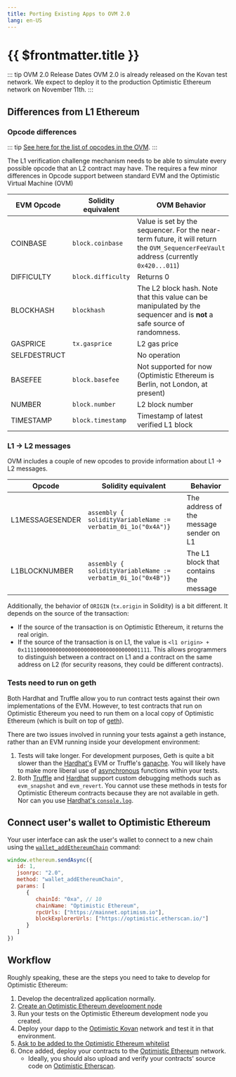 ```yaml
---
title: Porting Existing Apps to OVM 2.0
lang: en-US
---
```


# {{ $frontmatter.title }}

::: tip OVM 2.0 Release Dates
OVM 2.0 is already released on the Kovan test network.
We expect to deploy it to the production Optimistic Ethereum network on November 11th.
:::

## Differences from L1 Ethereum

### Opcode differences

::: tip
[See here for the list of opcodes in the OVM](https://github.com/ethereum-optimism/optimism/blob/experimental/l2geth/core/vm/opcodes.go).
:::

The L1 verification challenge mechanism needs to be able to simulate every possible 
opcode that an L2 contract may have. The requires a few minor differences in Opcode 
support between standard EVM and the Optimistic Virtual Machine (OVM)

| EVM Opcode  | Solidity equivalent | OVM Behavior |
| - | - | - |
| COINBASE	 | `block.coinbase`   | Value is set by the sequencer. For the near-term future, it will return the `OVM_SequencerFeeVault` address (currently `0x420...011`) |
| DIFFICULTY | `block.difficulty` | Returns 0 |
| BLOCKHASH	 | `blockhash`        |	The L2 block hash. Note that this value can be manipulated by the sequencer and is **not** a safe source of randomness. |
| GASPRICE   | `tx.gasprice`      | L2 gas price |
| SELFDESTRUCT |                  | No operation |
| BASEFEE    | `block.basefee`    | Not supported for now (Optimistic Ethereum is Berlin, not London, at present) |
| NUMBER     | `block.number`     | L2 block number |
| TIMESTAMP  | `block.timestamp`  | Timestamp of latest verified L1 block |


### L1 -> L2 messages

OVM includes a couple of new opcodes to provide information about L1 -> L2 messages.

| Opcode  | Solidity equivalent | Behavior |
| - | - | - |
| L1MESSAGESENDER | `assembly { solidityVariableName := verbatim_0i_1o("0x4A")}` | The address of the message sender on L1 |
| L1BLOCKNUMBER | `assembly { solidityVariableName := verbatim_0i_1o("0x4B")}` | The L1 block that contains the message |

Additionally, the behavior of `ORIGIN` (`tx.origin` in Solidity) is a bit different.
It depends on the source of the transaction:

* If the source of the transaction is on Optimistic Ethereum, it returns the real origin.
* If the source of the transaction is on L1, the value is 
  `<l1 origin> + 0x1111000000000000000000000000000000001111`. This allows programmers
  to distinguish between a contract on L1 and a contract on the same address on L2
  (for security reasons, they could be different contracts).


### Tests need to run on geth

Both Hardhat and Truffle allow you to run contract tests against their own implementations of the EVM.
However, to test contracts that run on Optimistic Ethereum you need to run them on a local copy of Optimistic Ethereum (which is built on top of [geth](https://geth.ethereum.org/)).

There are two issues involved in running your tests against a geth instance, 
rather than an EVM running inside your development environment:

1. Tests will take longer. For development purposes, Geth is quite a bit slower 
   than the [Hardhat's](https://hardhat.org) EVM or Truffle's [ganache](https://github.com/trufflesuite/ganache-cli). You will likely have to make more liberal use of
   [asynchronous](https://developer.mozilla.org/en-US/docs/Learn/JavaScript/Asynchronous/Concepts) functions within your tests.
2. Both [Truffle](https://github.com/trufflesuite/ganache-cli#custom-methods) 
   and [Hardhat](https://hardhat.org/hardhat-network/#special-testing-debugging-methods) 
   support custom debugging methods such as `evm_snapshot` and `evm_revert`. 
   You cannot use these methods in tests for Optimistic Ethereum contracts 
   because they are not available in geth. Nor can you use 
   [Hardhat's `console.log`](https://hardhat.org/tutorial/debugging-with-hardhat-network.html).

## Connect user's wallet to Optimistic Ethereum

Your user interface can ask the user's wallet to connect to a new chain using
the [`wallet_addEthereumChain`](https://docs.metamask.io/guide/rpc-api.html#other-rpc-methods) command:

```javascript
window.ethereum.sendAsync({
   id: 1,
   jsonrpc: "2.0",
   method: "wallet_addEthereumChain",
   params: [
      {
         chainId: "0xa", // 10
         chainName: "Optimistic Ethereum",
         rpcUrls: ["https://mainnet.optimism.io"],
         blockExplorerUrls: ["https://optimistic.etherscan.io/"]
      }
   ]
})
```

## Workflow

Roughly speaking, these are the steps you need to take to develop for Optimistic
Ethereum:

1. Develop the decentralized application normally.
1. [Create an Optimistic Ethereum development node](dev-node.md)
1. Run your tests on the Optimistic Ethereum development node you created.
1. Deploy your dapp to the [Optimistic 
   Kovan](../../infra/networks.md#optimistic-kovan) network and test it in that
   environment.
1. [Ask to be added to the Optimistic Ethereum whitelist](https://docs.google.com/forms/d/e/1FAIpQLSfBGsJN3nZQRLdMjqCS_svfQoPkn35o_cc4HUVnLlXN2BHmPw/viewform)    
1. Once added, deploy your contracts to the 
   [Optimistic Ethereum](../../infra/networks.md#optimistic-ethereum) network. 
   - Ideally, you should also upload and 
   verify your contracts' source code on [Optimistic Etherscan](https://optimistic.etherscan.io/verifyContract).
